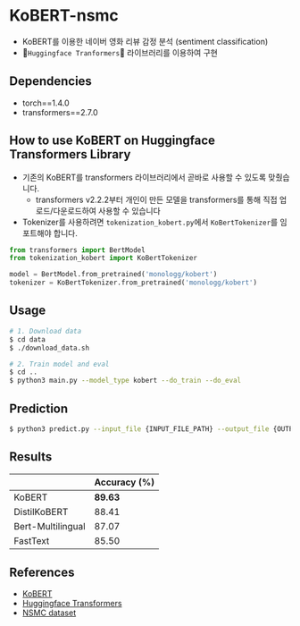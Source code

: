 # KoBERT-nsmc

- KoBERT를 이용한 네이버 영화 리뷰 감정 분석 (sentiment classification)
- 🤗`Huggingface Tranformers`🤗 라이브러리를 이용하여 구현

## Dependencies

- torch==1.4.0
- transformers==2.7.0

## How to use KoBERT on Huggingface Transformers Library

- 기존의 KoBERT를 transformers 라이브러리에서 곧바로 사용할 수 있도록 맞췄습니다.
  - transformers v2.2.2부터 개인이 만든 모델을 transformers를 통해 직접 업로드/다운로드하여 사용할 수 있습니다
- Tokenizer를 사용하려면 `tokenization_kobert.py`에서 `KoBertTokenizer`를 임포트해야 합니다.

```python
from transformers import BertModel
from tokenization_kobert import KoBertTokenizer

model = BertModel.from_pretrained('monologg/kobert')
tokenizer = KoBertTokenizer.from_pretrained('monologg/kobert')
```

## Usage

```bash
# 1. Download data
$ cd data
$ ./download_data.sh

# 2. Train model and eval
$ cd ..
$ python3 main.py --model_type kobert --do_train --do_eval
```

## Prediction

```bash
$ python3 predict.py --input_file {INPUT_FILE_PATH} --output_file {OUTPUT_FILE_PATH} --model_dir {SAVED_CKPT_PATH}
```

## Results

|                   | Accuracy (%) |
| ----------------- | ------------ |
| KoBERT            | **89.63**    |
| DistilKoBERT      | 88.41        |
| Bert-Multilingual | 87.07        |
| FastText          | 85.50        |

## References

- [KoBERT](https://github.com/SKTBrain/KoBERT)
- [Huggingface Transformers](https://github.com/huggingface/transformers)
- [NSMC dataset](https://github.com/e9t/nsmc)

